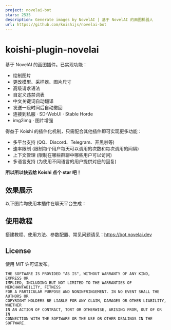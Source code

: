 ```yaml
---
project: novelai-bot
stars: 2535
description: Generate images by NovelAI | 基于 NovelAI 的画图机器人
url: https://github.com/koishijs/novelai-bot
---
```


koishi-plugin-novelai
=====================

基于 NovelAI 的画图插件。已实现功能：

-   绘制图片
-   更改模型、采样器、图片尺寸
-   高级请求语法
-   自定义违禁词表
-   中文关键词自动翻译
-   发送一段时间后自动撤回
-   连接到私服 · SD-WebUI · Stable Horde
-   img2img · 图片增强

得益于 Koishi 的插件化机制，只需配合其他插件即可实现更多功能：

-   多平台支持 (QQ、Discord、Telegram、开黑啦等)
-   速率限制 (限制每个用户每天可以调用的次数和每次调用的间隔)
-   上下文管理 (限制在哪些群聊中哪些用户可以访问)
-   多语言支持 (为使用不同语言的用户提供对应的回复)

**所以所以快去给 Koishi 点个 star 吧！**

效果展示
----

以下图片均使用本插件在聊天平台生成：

使用教程
----

搭建教程、使用方法、参数配置、常见问题请见：https://bot.novelai.dev

License
-------

使用 MIT 许可证发布。

```
THE SOFTWARE IS PROVIDED "AS IS", WITHOUT WARRANTY OF ANY KIND, EXPRESS OR
IMPLIED, INCLUDING BUT NOT LIMITED TO THE WARRANTIES OF MERCHANTABILITY, FITNESS
FOR A PARTICULAR PURPOSE AND NONINFRINGEMENT. IN NO EVENT SHALL THE AUTHORS OR
COPYRIGHT HOLDERS BE LIABLE FOR ANY CLAIM, DAMAGES OR OTHER LIABILITY, WHETHER
IN AN ACTION OF CONTRACT, TORT OR OTHERWISE, ARISING FROM, OUT OF OR IN
CONNECTION WITH THE SOFTWARE OR THE USE OR OTHER DEALINGS IN THE SOFTWARE.
```
